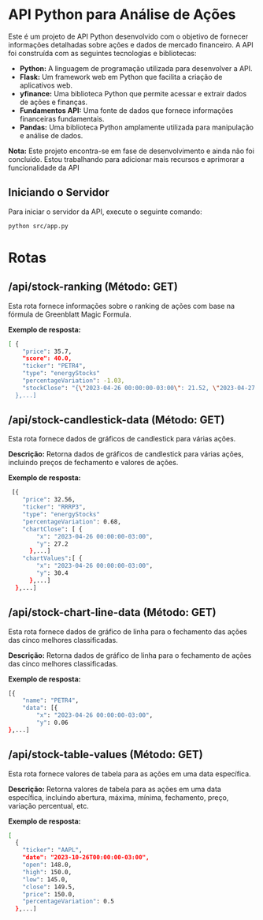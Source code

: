 
# API Python para Análise de Ações

Este é um projeto de API Python desenvolvido com o objetivo de fornecer informações detalhadas sobre ações e dados de mercado financeiro. A API foi construída com as seguintes tecnologias e bibliotecas:

- **Python:** A linguagem de programação utilizada para desenvolver a API.
- **Flask:** Um framework web em Python que facilita a criação de aplicativos web.
- **yfinance:** Uma biblioteca Python que permite acessar e extrair dados de ações e finanças.
- **Fundamentos API:** Uma fonte de dados que fornece informações financeiras fundamentais.
- **Pandas:** Uma biblioteca Python amplamente utilizada para manipulação e análise de dados.

**Nota:** Este projeto encontra-se em fase de desenvolvimento e ainda não foi concluído. Estou trabalhando para adicionar mais recursos e aprimorar a funcionalidade da API

## Iniciando o Servidor

Para iniciar o servidor da API, execute o seguinte comando:

```bash
python src/app.py
```

# Rotas

## /api/stock-ranking (Método: GET)

Esta rota fornece informações sobre o ranking de ações com base na fórmula de Greenblatt Magic Formula.

**Exemplo de resposta:**
```bash
[ {
    "price": 35.7,
    "score": 40.0,
    "ticker": "PETR4",
    "type": "energyStocks"
    "percentageVariation": -1.03,
    "stockClose": "{\"2023-04-26 00:00:00-03:00\": 21.52, \"2023-04-27 00:00:00-03:00\": 21.0, ...}
  },...]
```

## /api/stock-candlestick-data (Método: GET)

Esta rota fornece dados de gráficos de candlestick para várias ações.

**Descrição:** Retorna dados de gráficos de candlestick para várias ações, incluindo preços de fechamento e valores de ações.

**Exemplo de resposta:**
```bash
 [{
    "price": 32.56,
    "ticker": "RRRP3",
    "type": "energyStocks"
    "percentageVariation": 0.68,
    "chartClose": [ {
        "x": "2023-04-26 00:00:00-03:00",
        "y": 27.2
      },...]
    "chartValues":[ {
        "x": "2023-04-26 00:00:00-03:00",
        "y": 30.4
      },...]
  },...]
```

## /api/stock-chart-line-data (Método: GET)

Esta rota fornece dados de gráfico de linha para o fechamento das ações das cinco melhores classificadas.

**Descrição:** Retorna dados de gráfico de linha para o fechamento de ações das cinco melhores classificadas.

**Exemplo de resposta:**
```bash
[{
    "name": "PETR4",
    "data": [{
        "x": "2023-04-26 00:00:00-03:00",
        "y": 0.06
},...]
```

## /api/stock-table-values (Método: GET)

Esta rota fornece valores de tabela para as ações em uma data específica.

**Descrição:** Retorna valores de tabela para as ações em uma data específica, incluindo abertura, máxima, mínima, fechamento, preço, variação percentual, etc.

**Exemplo de resposta:**
```bash
[
  {
    "ticker": "AAPL",
    "date": "2023-10-26T00:00:00-03:00",
    "open": 148.0,
    "high": 150.0,
    "low": 145.0,
    "close": 149.5,
    "price": 150.0,
    "percentageVariation": 0.5
  },...]
```



